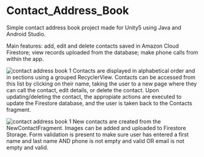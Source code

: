 # Contact_Address_Book
Simple contact address book project made for Unity5 using Java and Android Studio.

Main features: add, edit and delete contacts saved in Amazon Cloud Firestore; view records uploaded from the database; make phone calls from within the app.

![contact address book 1](https://imgur.com/ViNSkk3.png)
Contacts are displayed in alphabetical order and in sections using a grouped RecyclerView. Contacts can be accessed from this list by clicking on their name,
taking the user to a new page where they can call the contact, edit details, or delete the contact. Upon updating/deleting the contact, the appropiate actions 
are executed to update the Firestore database, and the user is taken back to the Contacts fragment.

![contact address book 1](https://imgur.com/KRvvSK3.png)
New contacts are created from the NewContactFragment. Images can be added and uploaded to Firestore Storage. Form validation is present to make sure
user has entered a first name and last name AND phone is not empty and valid OR email is not empty and valid.

